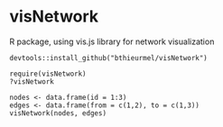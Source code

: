 # visNetwork
R package, using vis.js library for network visualization

```` 
devtools::install_github("bthieurmel/visNetwork")

require(visNetwork)
?visNetwork

nodes <- data.frame(id = 1:3)
edges <- data.frame(from = c(1,2), to = c(1,3))
visNetwork(nodes, edges)

````
